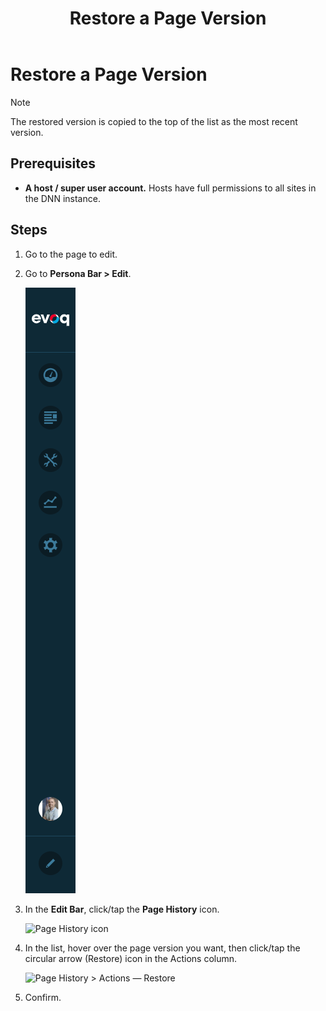 ﻿---
uid: restore-page-version
locale: en
title: Restore a Page Version
dnnversion: 09.02.00
related-topics: view-page-versions,compare-page-versions,delete-page-version,page-file-versioning
---

# Restore a Page Version
> [!NOTE]
> The restored version is copied to the top of the list as the most recent version.

## Prerequisites

*   **A host / super user account.** Hosts have full permissions to all sites in the DNN instance.

## Steps

1.  Go to the page to edit.
2.  Go to **Persona Bar \> Edit**.
    
    ![Persona Bar > Edit](/images/scr-pbar-all-Edit-E91.png)
    
3.  In the **Edit Bar**, click/tap the **Page History** icon.
    
      
    
    ![Page History icon](/images/scr-pb-EditBar-PageHistory.png)
    
      
    
4.  In the list, hover over the page version you want, then click/tap the circular arrow (Restore) icon in the Actions column.
    
      
    
    ![Page History > Actions — Restore](/images/scr-Pages-pageversioning-rollback-E90.png)
    
      
    
5.  Confirm.
